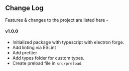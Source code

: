 ## Change Log

Features & changes to the project are listed here -

#### v1.0.0

- Initialized package with typescript with electron forge.
- Add linting via ESLint
- Add prettier
- Add types folder for custom types.
- Create preload file in `src/preload`.

